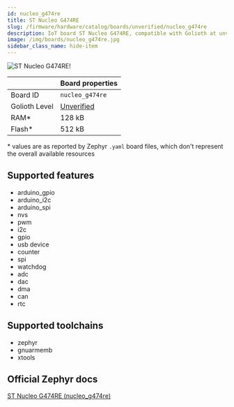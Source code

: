 ```yaml
---
id: nucleo_g474re
title: ST Nucleo G474RE
slug: /firmware/hardware/catalog/boards/unverified/nucleo_g474re
description: IoT board ST Nucleo G474RE, compatible with Golioth at unverified level.
image: /img/boards/nucleo_g474re.jpg
sidebar_class_name: hide-item
---
```


[//]: # (This is an auto-generated file, do not edit! Changes to it will be lost upon re-generation)

![ST Nucleo G474RE!](/img/boards/nucleo_g474re.jpg "ST Nucleo G474RE")

|                | Board properties     |
| -------------  | -------------------- |
| Board ID       | `nucleo_g474re` |
| Golioth Level  | [Unverified](/firmware/hardware#unverified-boards) |
| RAM*           | 128 kB |
| Flash*         | 512 kB |

\* values are as reported by Zephyr `.yaml` board files, which don't represent the overall available resources



## Supported features

* arduino_gpio
* arduino_i2c
* arduino_spi
* nvs
* pwm
* i2c
* gpio
* usb device
* counter
* spi
* watchdog
* adc
* dac
* dma
* can
* rtc

## Supported toolchains

* zephyr
* gnuarmemb
* xtools

## Official Zephyr docs

[ST Nucleo G474RE (nucleo_g474re)](https://docs.zephyrproject.org/latest/boards/st/nucleo_g474re/doc/index.html)
